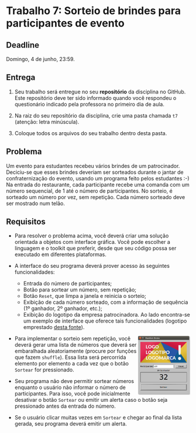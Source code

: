 # Trabalho 7: Sorteio de brindes para participantes de evento

## Deadline

Domingo, 4 de junho, 23:59.

## Entrega

 1. Seu trabalho será entregue no seu **repositório** da disciplina no GitHub. Este repositório deve ter sido informado quando você respondeu o questionário indicado pela professora no primeiro dia de aula. 

 2. Na raiz do seu repositório da disciplina, crie uma pasta chamada `t7` (atenção: letra minúscula).

 3. Coloque todos os arquivos do seu trabalho dentro desta pasta.


## Problema

Um evento para estudantes recebeu vários brindes de um patrocinador. Deciciu-se que esses brindes deveriam ser sorteados durante o jantar de confraternização do evento, usando um programa feito pelos estudantes :-) Na entrada do restaurante, cada participante recebe uma comanda com um número sequencial, de 1 até o número de participantes. No sorteio, é sorteado um número por vez, sem repetição. Cada número sorteado deve ser mostrado num telão.

## Requisitos

- Para resolver o problema acima, você deverá criar uma solução orientada a objetos com interface gráfica. Você pode escolher a linguagem e o toolkit que preferir, desde que seu código possa ser executado em diferentes plataformas.

- A interface do seu programa deverá prover acesso às seguintes funcionalidades:
  - Entrada do número de participantes;
  - Botão para sortear um número, sem repetição;
  - Botão `Reset`, que limpa a janela e reinicia o sorteio;
  - Exibição de cada número sorteado, com a informação de sequência (1º ganhador, 2º ganhador, etc.);
  - Exibição do logotipo da empresa patrocinadora.
  Ao lado encontra-se um exemplo de interface que oferece tais funcionalidades (logotipo emprestado [desta fonte](http://www.printi.com.br/blog/descubra-diferenca-entre-logo-logotipo-e-logomarca)).
  
<img src="t7gui.png" width="145px" align="right">


- Para implementar o sorteio sem repetição, você deverá gerar uma lista de números que deverá ser embaralhada aleatoriamente (procure por funções que fazem `shuffle`). Essa lista será percorrida elemento por elemento a cada vez que o botão `Sortear` for pressionado.

- Seu programa não deve permitir sortear números enquanto o usuário não informar o número de participantes. Para isso, você pode inicialmente desativar o botão `Sortear` ou emitir um alerta caso o botão seja pressionado antes da entrada do número.

- Se o usuário clicar muitas vezes em `Sortear` e chegar ao final da lista gerada, seu programa deverá emitir um alerta.


